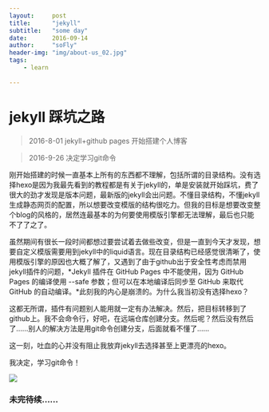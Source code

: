 ```yaml
---
layout:     post
title:      "jekyll"
subtitle:   "some day"
date:       2016-09-14
author:     "soFly"
header-img: "img/about-us_02.jpg"
tags:
    - learn
   
---
```


# jekyll 踩坑之路

>2016-8-01 jekyll+github pages 开始搭建个人博客



>2016-9-26 决定学习git命令

刚开始搭建的时候一直基本上所有的东西都不理解，包括所谓的目录结构。没有选择hexo是因为我最先看到的教程都是有关于jekyll的，单是安装就开始踩坑，费了很大的劲才发现是版本问题，最新版的jekyll会出问题。不懂目录结构，不懂jekyll生成静态网页的配置，所以想要改变模版的结构很吃力。但我的目标是想要改变整个blog的风格的，居然连最基本的为何要使用模版引擎都无法理解，最后也只能不了了之了。

虽然期间有很长一段时间都想过要尝试着去做些改变，但是一直到今天才发现，想要自定义模版需要用到jekyll中的liquid语言。现在目录结构已经感觉很清晰了，使用模版引擎的原因也大概了解了，又遇到了由于github出于安全性考虑而禁用jekyll插件的问题，*Jekyll 插件在 GitHub Pages 中不能使用，因为 GitHub Pages 的编译使用 --safe 参数；但可以在本地编译后同步至 GitHub 来取代 GitHub 的自动编译。*此刻我的内心是崩溃的。为什么我当初没有选择hexo？

这都无所谓，插件有问题别人能用就一定有办法解决。然后，把目标转移到了github上。我不会命令行，好吧，在远端仓库创建分支。然后呢？然后没有然后了……别人的解决方法是用git命令创建分支，后面就看不懂了……

这一刻，吐血的心并没有阻止我放弃jekyll去选择甚至上更漂亮的hexo。

我决定，学习git命令！

![](http://oe43hirdi.bkt.clouddn.com/wdnx.png)



### 未完待续……